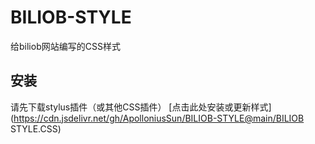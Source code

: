 # BILIOB-STYLE
给biliob网站编写的CSS样式
## 安装
请先下载stylus插件（或其他CSS插件）
 [点击此处安装或更新样式](https://cdn.jsdelivr.net/gh/ApolloniusSun/BILIOB-STYLE@main/BILIOB STYLE.CSS)
